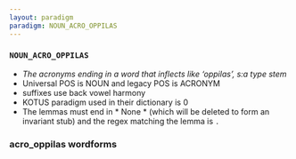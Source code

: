 ```yaml
---
layout: paradigm
paradigm: NOUN_ACRO_OPPILAS
---
```

### ` NOUN_ACRO_OPPILAS `

* _The acronyms ending in a word that inflects like ‘oppilas’, s:a type stem_
* Universal POS is NOUN and legacy POS is ACRONYM
* suffixes use back vowel harmony
* KOTUS paradigm used in their dictionary is 0
* The lemmas must end in * None * (which will be deleted to form an invariant stub) and the regex matching the lemma is ` . `

### acro_oppilas wordforms



